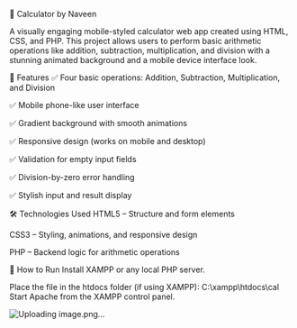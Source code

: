 📱 Calculator by Naveen

A visually engaging mobile-styled calculator web app created using HTML, CSS, and PHP. This project allows users to perform basic arithmetic operations like addition, subtraction, multiplication, and division with a stunning animated background and a mobile device interface look.

📌 Features
✅ Four basic operations: Addition, Subtraction, Multiplication, and Division

✅ Mobile phone-like user interface

✅ Gradient background with smooth animations

✅ Responsive design (works on mobile and desktop)

✅ Validation for empty input fields

✅ Division-by-zero error handling

✅ Stylish input and result display

🛠️ Technologies Used
HTML5 – Structure and form elements

CSS3 – Styling, animations, and responsive design

PHP – Backend logic for arithmetic operations

🚀 How to Run
Install XAMPP or any local PHP server.

Place the file in the htdocs folder (if using XAMPP): 
C:\xampp\htdocs\cal 
Start Apache from the XAMPP control panel.

![Uploading image.png…]()

